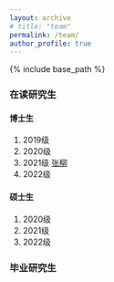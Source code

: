 ```yaml
---
layout: archive
# title: "team"
permalink: /team/
author_profile: true
---
```

{% include base_path %}

### 在读研究生

#### 博士生

1. 2019级
2. 2020级
3. 2021级 [张柳](https://liuzhang-xdu.github.io/)
4. 2022级

#### 硕士生

1. 2020级
2. 2021级
3. 2022级

### 毕业研究生
